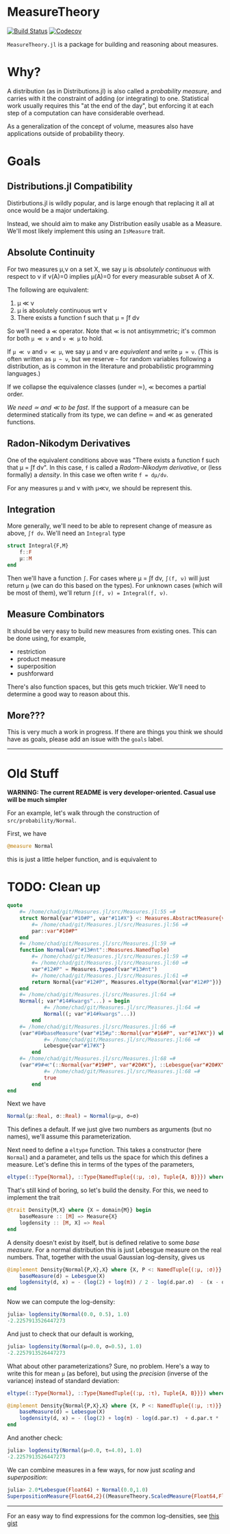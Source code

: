 # MeasureTheory

[![Build Status](https://travis-ci.com/cscherrer/MeasureTheory.jl.svg?branch=master)](https://travis-ci.com/cscherrer/MeasureTheory.jl)
[![Codecov](https://codecov.io/gh/cscherrer/MeasureTheory.jl/branch/master/graph/badge.svg)](https://codecov.io/gh/cscherrer/MeasureTheory.jl)

`MeasureTheory.jl` is a package for building and reasoning about measures.

# Why?

A distribution (as in Distributions.jl) is also called a _probability measure_, and carries with it the constraint of adding (or integrating) to one. Statistical work usually requires this "at the end of the day", but enforcing it at each step of a computation can have considerable overhead.

As a generalization of the concept of volume, measures also have applications outside of probability theory.

# Goals

## Distributions.jl Compatibility

Distirbutions.jl is wildly popular, and is large enough that replacing it all at once would be a major undertaking. 

Instead, we should aim to make any Distribution easily usable as a Measure. We'll most likely implement this using an `IsMeasure` trait. 

## Absolute Continuity

For two measures μ,ν on a set X, we say μ is _absolutely continuous_ with respect to ν if ν(A)=0 implies μ(A)=0 for every measurable subset A of X.

The following are equivalent:
1. μ ≪ ν
2. μ is absolutely continuous wrt ν
3. There exists a function f such that μ = ∫f dν

So we'll need a `≪` operator. Note that `≪` is not antisymmetric; it's common for both `μ ≪ ν` and  `ν ≪ μ` to hold. 

If `μ ≪ ν` and  `ν ≪ μ`, we say μ and ν are _equivalent_ and write `μ ≃ ν`. (This is often written as `μ ~ ν`, but we reserve `~` for random variables following a distribution, as is common in the literature and probabilistic programming languages.)

If we collapse the equivalence classes (under ≃), `≪` becomes a partial order.

_We need ≃ and ≪ to be fast_. If the support of a measure can be determined statically from its type, we can define ≃ and ≪ as generated functions. 

## Radon-Nikodym Derivatives

One of the equivalent conditions above was "There exists a function f such that μ = ∫f dν". In this case, `f` is called a _Radom-Nikodym derivative_, or (less formally) a _density_. In this case we often write `f = dμ/dν`.

For any measures μ and ν with μ≪ν, we should be represent this.

## Integration

More generally, we'll need to be able to represent change of measure as above, `∫f dν`. We'll need an `Integral` type

```julia
struct Integral{F,M}
    f::F
    μ::M
end
```

Then we'll have a function `∫`. For cases where μ = ∫f dν,  `∫(f, ν)` will just return `μ` (we can do this based on the types). For unknown cases (which will be most of them), we'll return `∫(f, ν) = Integral(f, ν)`.

## Measure Combinators

It should be very easy to build new measures from existing ones. This can be done using, for example, 

- restriction
- product measure
- superposition
- pushforward

There's also function spaces, but this gets much trickier. We'll need to determine a good way to reason about this.

## More???

This is very much a work in progress. If there are things you think we should have as goals, please add an issue with the `goals` label.


------------------
# Old Stuff

**WARNING: The current README is very developer-oriented. Casual use will be much simpler**

For an example, let's walk through the construction of `src/probability/Normal`.

First, we have

```julia
@measure Normal
```

this is just a little helper function, and is equivalent to

# TODO: Clean up
```julia
quote
    #= /home/chad/git/Measures.jl/src/Measures.jl:55 =#
    struct Normal{var"#10#P", var"#11#X"} <: Measures.AbstractMeasure{var"#11#X"}
        #= /home/chad/git/Measures.jl/src/Measures.jl:56 =#
        par::var"#10#P"
    end
    #= /home/chad/git/Measures.jl/src/Measures.jl:59 =#
    function Normal(var"#13#nt"::Measures.NamedTuple)
        #= /home/chad/git/Measures.jl/src/Measures.jl:59 =#
        #= /home/chad/git/Measures.jl/src/Measures.jl:60 =#
        var"#12#P" = Measures.typeof(var"#13#nt")
        #= /home/chad/git/Measures.jl/src/Measures.jl:61 =#
        return Normal{var"#12#P", Measures.eltype(Normal{var"#12#P"})}
    end
    #= /home/chad/git/Measures.jl/src/Measures.jl:64 =#
    Normal(; var"#14#kwargs"...) = begin
            #= /home/chad/git/Measures.jl/src/Measures.jl:64 =#
            Normal((; var"#14#kwargs"...))
        end
    #= /home/chad/git/Measures.jl/src/Measures.jl:66 =#
    (var"#8#baseMeasure"(var"#15#μ"::Normal{var"#16#P", var"#17#X"}) where {var"#16#P", var"#17#X"}) = begin
            #= /home/chad/git/Measures.jl/src/Measures.jl:66 =#
            Lebesgue{var"#17#X"}
        end
    #= /home/chad/git/Measures.jl/src/Measures.jl:68 =#
    (var"#9#≪"(::Normal{var"#19#P", var"#20#X"}, ::Lebesgue{var"#20#X"}) where {var"#19#P", var"#20#X"}) = begin
            #= /home/chad/git/Measures.jl/src/Measures.jl:68 =#
            true
        end
end
```

Next we have 

```julia
Normal(μ::Real, σ::Real) = Normal(μ=μ, σ=σ)
```

This defines a default. If we just give two numbers as arguments (but no names), we'll assume this parameterization.

Next need to define a `eltype` function. This takes a constructor (here `Normal`) and a parameter, and tells us the space for which this defines a measure. Let's define this in terms of the types of the parameters,

```julia
eltype(::Type{Normal}, ::Type{NamedTuple{(:μ, :σ), Tuple{A, B}}}) where {A,B} = promote_type(A,B)
```

That's still kind of boring, so let's build the density. For this, we need to implement the trait

```julia
@trait Density{M,X} where {X = domain{M}} begin
    baseMeasure :: [M] => Measure{X}
    logdensity :: [M, X] => Real
end
```

A density doesn't exist by itself, but is defined relative to some _base measure_. For a normal distribution this is just Lebesgue measure on the real numbers. That, together with the usual Gaussian log-density, gives us

```julia
@implement Density{Normal{P,X},X} where {X, P <: NamedTuple{(:μ, :σ)}} begin
    baseMeasure(d) = Lebesgue(X)
    logdensity(d, x) = - (log(2) + log(π)) / 2 - log(d.par.σ)  - (x - d.par.μ)^2 / (2 * d.par.σ^2)
end
```

Now we can compute the log-density:

```julia
julia> logdensity(Normal(0.0, 0.5), 1.0)
-2.2257913526447273
```

And just to check that our default is working,

```julia
julia> logdensity(Normal(μ=0.0, σ=0.5), 1.0)
-2.2257913526447273
```

What about other parameterizations? Sure, no problem. Here's a way to write this for mean `μ` (as before), but using the _precision_ (inverse of the variance) instead of standard deviation:

```julia
eltype(::Type{Normal}, ::Type{NamedTuple{(:μ, :τ), Tuple{A, B}}}) where {A,B} = promote_type(A,B)

@implement Density{Normal{P,X},X} where {X, P <: NamedTuple{(:μ, :τ)}} begin
    baseMeasure(d) = Lebesgue(X)
    logdensity(d, x) = - (log(2) + log(π) - log(d.par.τ)  + d.par.τ * (x - d.par.μ)^2) / 2
end
```

And another check:

```julia
julia> logdensity(Normal(μ=0.0, τ=4.0), 1.0)
-2.2257913526447273
```

We can combine measures in a few ways, for now just _scaling_ and _superposition_:

```julia
julia> 2.0*Lebesgue(Float64) + Normal(0.0,1.0)
SuperpositionMeasure{Float64,2}((MeasureTheory.ScaledMeasure{Float64,Float64}(2.0, Lebesgue{Float64}()), Normal{NamedTuple{(:μ, :σ),Tuple{Float64,Float64}},Float64}((μ = 0.0, σ = 1.0))))
```

---

For an easy way to find expressions for the common log-densities, see [this gist](https://gist.github.com/cscherrer/47f0fc7597b4ffc11186d54cc4d8e577)
